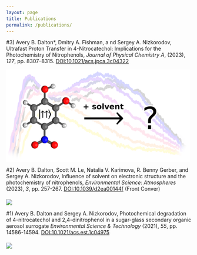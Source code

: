 ```yaml
---
layout: page
title: Publications
permalink: /publications/
---
```

#3) Avery B. Dalton\*, Dmitry A. Fishman, a nd Sergey A. Nizkorodov, Ultrafast Proton Transfer in 4-Nitrocatechol: Implications for the Photochemistry of Nitrophenols, *Journal of Physical Chemistry A*, (2023), *127*, pp. 8307–8315. [DOI:10.1021/acs.jpca.3c04322](https://doi.org/10.1021/acs.jpca.3c04322)

<img src="https://raw.githubusercontent.com/yreva/daltonian.co/main/images/TOC_1.png" width=500 align='middle'/> 

#2) Avery B. Dalton, Scott M. Le, Natalia V. Karimova, R. Benny Gerber, and Sergey A. Nizkorodov, Influence of solvent on electronic structure and the photochemistry of nitrophenols, *Environmental Science: Atmospheres* (2023), *3*, pp. 257-267. [DOI:10.1039/d2ea00144f](https://doi.org/10.1039/d2ea00144f) (Front Conver)

<img src="https://user-images.githubusercontent.com/34600666/222489216-8015e09c-8704-4a67-adcb-642faf453ea7.png" width=500 align='middle'/> 

#1) Avery B. Dalton and Sergey A. Nizkorodov, Photochemical degradation of 4-nitrocatechol and 2,4-dinitrophenol in a sugar-glass secondary organic aerosol surrogate *Environmental Science & Technology* (2021), *55*, pp. 14586-14594. [DOI:10.1021/acs.est.1c04975](https://doi.org/10.1021/acs.est.1c04975)

<img src="https://user-images.githubusercontent.com/34600666/222489054-295cc0f5-df2e-4738-9fe7-8790df23feca.png" width=500 align='middle'/> 


